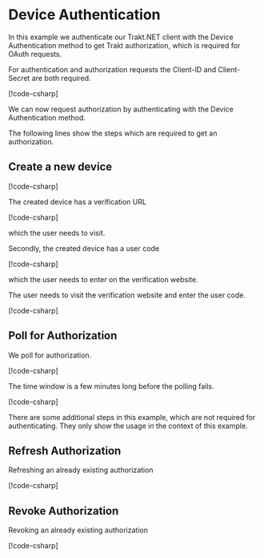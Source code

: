 # Device Authentication

In this example we authenticate our Trakt.NET client with the Device Authentication method to get Trakt authorization, which is required for OAuth requests.

For authentication and authorization requests the Client-ID and Client-Secret are both required.

[!code-csharp[](../../codesnippets/examples/auth/ClientSetup.cs)]

We can now request authorization by authenticating with the Device Authentication method.

The following lines show the steps which are required to get an authorization.

## Create a new device

[!code-csharp[](../../codesnippets/examples/auth/DeviceAuthentication.cs#L30-L32)]

The created device has a verification URL

[!code-csharp[](../../codesnippets/examples/auth/DeviceAuthentication.cs#L46-L46)]

which the user needs to visit.

Secondly, the created device has a user code

[!code-csharp[](../../codesnippets/examples/auth/DeviceAuthentication.cs#L47-L47)]

which the user needs to enter on the verification website.

The user needs to visit the verification website and enter the user code.

[!code-csharp[](../../codesnippets/examples/auth/DeviceAuthentication.cs#L45-L47)]

## Poll for Authorization

We poll for authorization.

[!code-csharp[](../../codesnippets/examples/auth/DeviceAuthentication.cs#L49-L67)]

The time window is a few minutes long before the polling fails.

[!code-csharp[](../../codesnippets/examples/auth/DeviceAuthentication.cs#L40-L40)]

There are some additional steps in this example, which are not required for authenticating. They only show the usage in the context of this example.

## Refresh Authorization

Refreshing an already existing authorization

[!code-csharp[](../../codesnippets/examples/auth/DeviceAuthentication.cs#L69-L86)]

## Revoke Authorization

Revoking an already existing authorization

[!code-csharp[](../../codesnippets/examples/auth/DeviceAuthentication.cs#L88-L99)]
